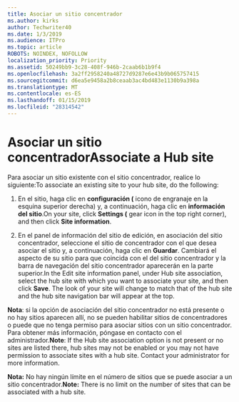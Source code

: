 ```yaml
---
title: Asociar un sitio concentrador
ms.author: kirks
author: Techwriter40
ms.date: 1/3/2019
ms.audience: ITPro
ms.topic: article
ROBOTS: NOINDEX, NOFOLLOW
localization_priority: Priority
ms.assetid: 50249bb9-3c28-408f-946b-2caab6b1b9f4
ms.openlocfilehash: 3a2ff2958240a48727d9287e6e43b9b065757415
ms.sourcegitcommit: d6ea5e9458a2b8ceaab3ac4bd483e1130b9a398a
ms.translationtype: MT
ms.contentlocale: es-ES
ms.lasthandoff: 01/15/2019
ms.locfileid: "28314542"
---
```

# <a name="associate-a-hub-site"></a><span data-ttu-id="72e82-102">Asociar un sitio concentrador</span><span class="sxs-lookup"><span data-stu-id="72e82-102">Associate a Hub site</span></span>

<span data-ttu-id="72e82-103">Para asociar un sitio existente con el sitio concentrador, realice lo siguiente:</span><span class="sxs-lookup"><span data-stu-id="72e82-103">To associate an existing site to your hub site, do the following:</span></span>
  
1. <span data-ttu-id="72e82-104">En el sitio, haga clic en **configuración (** icono de engranaje en la esquina superior derecha) y, a continuación, haga clic en **información del sitio**.</span><span class="sxs-lookup"><span data-stu-id="72e82-104">On your site, click **Settings (** gear icon in the top right corner), and then click **Site information**.</span></span> 
    
2. <span data-ttu-id="72e82-p101">En el panel de información del sitio de edición, en asociación del sitio concentrador, seleccione el sitio de concentrador con el que desea asociar el sitio y, a continuación, haga clic en **Guardar**. Cambiará el aspecto de su sitio para que coincida con el del sitio concentrador y la barra de navegación del sitio concentrador aparecerán en la parte superior.</span><span class="sxs-lookup"><span data-stu-id="72e82-p101">In the Edit site information panel, under Hub site association, select the hub site with which you want to associate your site, and then click **Save**. The look of your site will change to match that of the hub site and the hub site navigation bar will appear at the top.</span></span> 
    
 <span data-ttu-id="72e82-p102">**Nota**: si la opción de asociación del sitio concentrador no está presente o no hay sitios aparecen allí, no se pueden habilitar sitios de concentradores o puede que no tenga permiso para asociar sitios con un sitio concentrador. Para obtener más información, póngase en contacto con el administrador.</span><span class="sxs-lookup"><span data-stu-id="72e82-p102">**Note**: If the Hub site association option is not present or no sites are listed there, hub sites may not be enabled or you may not have permission to associate sites with a hub site. Contact your administrator for more information.</span></span> 
  
 <span data-ttu-id="72e82-109">**Nota:** No hay ningún límite en el número de sitios que se puede asociar a un sitio concentrador.</span><span class="sxs-lookup"><span data-stu-id="72e82-109">**Note:** There is no limit on the number of sites that can be associated with a hub site.</span></span> 
  

